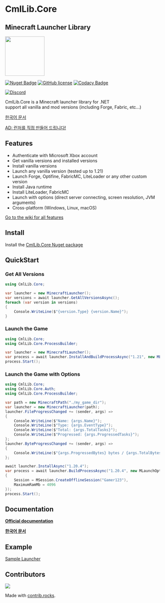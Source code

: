# CmlLib.Core

## Minecraft Launcher Library

<img src='https://raw.githubusercontent.com/CmlLib/CmlLib.Core/master/icon.png' width=128>

[![Nuget Badge](https://img.shields.io/nuget/v/CmlLib.Core)](https://www.nuget.org/packages/CmlLib.Core)
[![GitHub license](https://img.shields.io/github/license/Naereen/StrapDown.js.svg)](https://github.com/CmlLib/CmlLib.Core/blob/master/LICENSE)
[![Codacy Badge](https://app.codacy.com/project/badge/Grade/3f55a130ec3f4bccb55e7def97cfa2ce)](https://www.codacy.com/gh/CmlLib/CmlLib.Core/dashboard?utm_source=github.com\&utm_medium=referral\&utm_content=CmlLib/CmlLib.Core\&utm_campaign=Badge_Grade)

[![Discord](https://img.shields.io/discord/795952027443527690?label=discord\&logo=discord\&style=for-the-badge)](https://discord.gg/cDW2pvwHSc)

CmlLib.Core is a Minecraft launcher library for .NET\
support all vanilla and mod versions (including Forge, Fabric, etc...)

[한국어 문서](https://alphabs.gitbook.io/cmllib/v/v4-kr)

[AD: 런처를 직접 만들어 드립니다!](https://minecraft.alphabeta.pw/launcher)

## Features

* Authenticate with Microsoft Xbox account
* Get vanilla versions and installed versions
* Install vanilla versions
* Launch any vanilla version (tested up to 1.21)
* Launch Forge, Optifine, FabricMC, LiteLoader or any other custom version
* Install Java runtime
* Install LiteLoader, FabricMC
* Launch with options (direct server connecting, screen resolution, JVM arguments)
* Cross-platform (Windows, Linux, macOS)

[Go to the wiki for all features](https://alphabs.gitbook.io/cmllib)

## Install

Install the [CmlLib.Core Nuget package](https://www.nuget.org/packages/CmlLib.Core)

## QuickStart

### Get All Versions

```csharp
using CmlLib.Core;

var launcher = new MinecraftLauncher();
var versions = await launcher.GetAllVersionsAsync();
foreach (var version in versions)
{
    Console.WriteLine($"{version.Type} {version.Name}");
}
```

### Launch the Game

```csharp
using CmlLib.Core;
using CmlLib.Core.ProcessBuilder;

var launcher = new MinecraftLauncher();
var process = await launcher.InstallAndBuildProcessAsync("1.21", new MLaunchOption());
process.Start();
```

### Launch the Game with Options

```csharp
using CmlLib.Core;
using CmlLib.Core.Auth;
using CmlLib.Core.ProcessBuilder;

var path = new MinecraftPath("./my_game_dir");
var launcher = new MinecraftLauncher(path);
launcher.FileProgressChanged += (sender, args) =>
{
    Console.WriteLine($"Name: {args.Name}");
    Console.WriteLine($"Type: {args.EventType}");
    Console.WriteLine($"Total: {args.TotalTasks}");
    Console.WriteLine($"Progressed: {args.ProgressedTasks}");
};
launcher.ByteProgressChanged += (sender, args) =>
{
    Console.WriteLine($"{args.ProgressedBytes} bytes / {args.TotalBytes} bytes");
};

await launcher.InstallAsync("1.20.4");
var process = await launcher.BuildProcessAsync("1.20.4", new MLaunchOption
{
    Session = MSession.CreateOfflineSession("Gamer123"),
    MaximumRamMb = 4096
});
process.Start();
```

## Documentation

**[Official documentation](https://alphabs.gitbook.io/cmllib)**

**[한국어 문서](https://alphabs.gitbook.io/cmllib/v/v4-kr)**

## Example

[Sample Launcher](https://github.com/CmlLib/CmlLib-Minecraft-Launcher)

## Contributors

<a href="https://github.com/cmllib/cmllib.core/graphs/contributors">
  <img src="https://contrib.rocks/image?repo=cmllib/cmllib.core" />
</a>

Made with [contrib.rocks](https://contrib.rocks).
